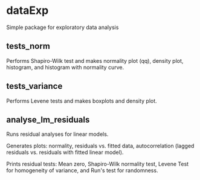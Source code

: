 # dataExp

Simple package for exploratory data analysis

## tests_norm 
Performs Shapiro-Wilk test and makes normality plot (qq), density plot, histogram, and histogram with normality curve.

## tests_variance
Performs Levene tests and makes boxplots and density plot.

## analyse_lm_residuals
Runs residual analyses for linear models. 

Generates plots: normality, residuals vs. fitted data, autocorrelation (lagged residuals vs. residuals with fitted linear model). 

Prints residual tests: Mean zero, Shapiro-Wilk normality test, Levene Test for homogeneity of variance, and Run's test for randomness.